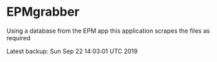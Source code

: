 # EPMgrabber
Using a database from the EPM app this application scrapes the files as required


Latest backup: Sun Sep 22 14:03:01 UTC 2019

